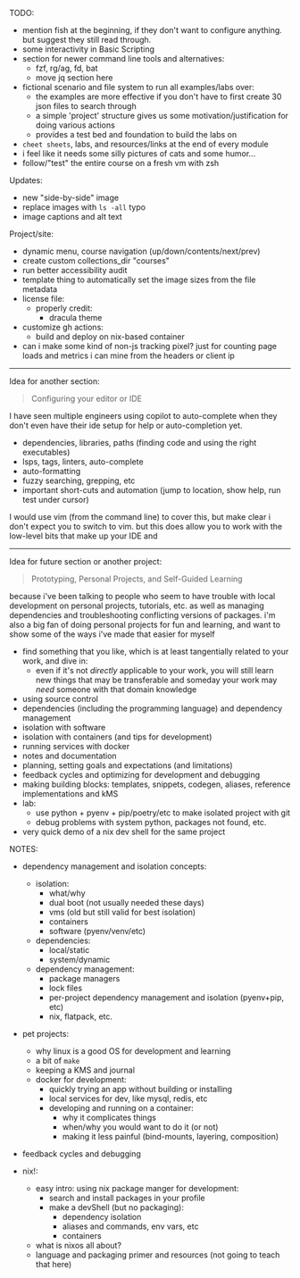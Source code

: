 TODO:

- mention fish at the beginning, if they don't want to configure anything. but suggest they still read through.
- some interactivity in Basic Scripting
- section for newer command line tools and alternatives:
  * fzf, rg/ag, fd, bat
  * move jq section here
- fictional scenario and file system to run all examples/labs over:
  * the examples are more effective if you don't have to first create 30 json files to search through
  * a simple 'project' structure gives us some motivation/justification for doing various actions
  * provides a test bed and foundation to build the labs on
- `cheet sheets`, labs, and resources/links at the end of every module
- i feel like it needs some silly pictures of cats and some humor...
- follow/"test" the entire course on a fresh vm with zsh


Updates:

- new "side-by-side" image
- replace images with `ls -all` typo
- image captions and alt text


Project/site:

- dynamic menu, course navigation (up/down/contents/next/prev)
- create custom collections_dir "courses"
- run better accessibility audit
- template thing to automatically set the image sizes from the file metadata
- license file:
  * properly credit:
    + dracula theme
- customize gh actions:
  * build and deploy on nix-based container
- can i make some kind of non-js tracking pixel? just for counting page loads and metrics i can mine from the headers or client ip

---

Idea for another section:

> Configuring your editor or IDE

I have seen multiple engineers using copilot to auto-complete when they don't even have their ide setup for help or auto-completion yet.

- dependencies, libraries, paths (finding code and using the right executables)
- lsps, tags, linters, auto-complete
- auto-formatting
- fuzzy searching, grepping, etc
- important short-cuts and automation (jump to location, show help, run test under cursor)

I would use vim (from the command line) to cover this, but make clear i don't expect you to switch to vim.
but this does allow you to work with the low-level bits that make up your IDE and

---

Idea for future section or another project:

> Prototyping, Personal Projects, and Self-Guided Learning

because i've been talking to people who seem to have trouble with local development on personal projects, tutorials, etc. as well as managing dependencies and troubleshooting conflicting versions of packages. i'm also a big fan of doing personal projects for fun and learning, and want to show some of the ways i've made that easier for myself

- find something that you like, which is at least tangentially related to your work, and dive in:
  * even if it's not _directly_ applicable to your work, you will still learn new things that may be transferable and someday your work may _need_ someone with that domain knowledge
- using source control
- dependencies (including the programming language) and dependency management
- isolation with software
- isolation with containers (and tips for development)
- running services with docker
- notes and documentation
- planning, setting goals and expectations (and limitations)
- feedback cycles and optimizing for development and debugging
- making building blocks: templates, snippets, codegen, aliases, reference implementations and kMS
- lab:
  * use python + pyenv + pip/poetry/etc to make isolated project with git
  * debug problems with system python, packages not found, etc.
- very quick demo of a nix dev shell for the same project

NOTES:

- dependency management and isolation concepts:
  * isolation:
    + what/why
    + dual boot (not usually needed these days)
    + vms (old but still valid for best isolation)
    + containers
    + software (pyenv/venv/etc)
  * dependencies:
    + local/static
    + system/dynamic
  * dependency management:
    + package managers
    + lock files
    + per-project dependency management and isolation (pyenv+pip, etc)
    + nix, flatpack, etc.

- pet projects:
  * why linux is a good OS for development and learning
  * a bit of `make`
  * keeping a KMS and journal
  * docker for development:
    + quickly trying an app without building or installing
    + local services for dev, like mysql, redis, etc
    + developing and running on a container:
      + why it complicates things
      + when/why you would want to do it (or not)
      + making it less painful (bind-mounts, layering, composition)

- feedback cycles and debugging

- nix!:
  * easy intro: using nix package manger for development:
    + search and install packages in your profile
    + make a devShell (but no packaging):
      + dependency isolation
      + aliases and commands, env vars, etc
      + containers
  * what is nixos all about?
  * language and packaging primer and resources (not going to teach that here)
